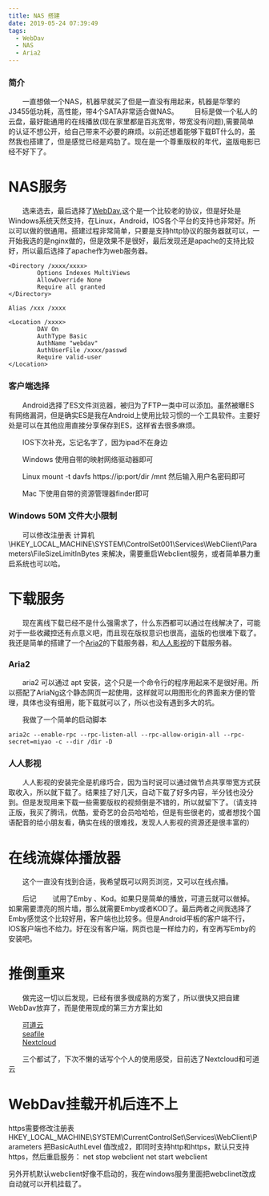 ```yaml
---
title: NAS 搭建
date: 2019-05-24 07:39:49
tags:
  - WebDav
  - NAS
  - Aria2
---
```


### 简介

&emsp;&emsp;一直想做一个NAS，机器早就买了但是一直没有用起来，机器是华擎的J3455低功耗，高性能，带4个SATA非常适合做NAS。
&emsp;&emsp;目标是做一个私人的云盘，最好能通用的在线播放(现在家里都是百兆宽带，带宽没有问题),需要简单的认证不想公开，给自己带来不必要的麻烦。以前还想着能够下载BT什么的，虽然我也搭建了，但是感觉已经是鸡肋了。现在是一个尊重版权的年代，盗版电影已经不好下了。

<!-- more -->

# NAS服务

&emsp;&emsp;选来选去，最后选择了[WebDav](https://baike.baidu.com/item/WebDAV/4610909),这个是一个比较老的协议，但是好处是Windows系统天然支持，在Linux，Android，IOS各个平台的支持也非常好。所以可以做的很通用。搭建过程非常简单，只要是支持http协议的服务器就可以，一开始我选的是nginx做的，但是效果不是很好，最后发现还是apache的支持比较好，所以最后选择了apache作为web服务器。

```
<Directory /xxxx/xxxx>
        Options Indexes MultiViews
        AllowOverride None
        Require all granted
</Directory>

Alias /xxx /xxxx

<Location /xxxx>
        DAV On
        AuthType Basic
        AuthName "webdav"
        AuthUserFile /xxxx/passwd
        Require valid-user
</Location>
```

### 客户端选择

&emsp;&emsp;Android选择了ES文件浏览器，被归为了FTP一类中可以添加。虽然被曝ES有网络漏洞，但是确实ES是我在Android上使用比较习惯的一个工具软件。主要好处是可以在其他应用直接分享保存到ES，这样省去很多麻烦。

&emsp;&emsp;IOS下次补充，忘记名字了，因为ipad不在身边

&emsp;&emsp;Windows 使用自带的映射网络驱动器即可

&emsp;&emsp;Linux mount -t davfs https://ip:port/dir /mnt  然后输入用户名密码即可

&emsp;&emsp;Mac 下使用自带的资源管理器finder即可


### Windows 50M 文件大小限制
&emsp;&emsp;可以修改注册表 计算机\HKEY_LOCAL_MACHINE\SYSTEM\ControlSet001\Services\WebClient\Parameters\FileSizeLimitInBytes 来解决，需要重启Webclient服务，或者简单暴力重启系统也可以哈。


# 下载服务

&emsp;&emsp;现在离线下载已经不是什么强需求了，什么东西都可以通过在线解决了，可能对于一些收藏控还有点意义吧，而且现在版权意识也很高，盗版的也很难下载了。我还是简单的搭建了一个[Aria2](https://aria2.github.io)的下载服务器，和[人人影视](http://www.zmz2019.com/)的下载服务器。

### Aria2

&emsp;&emsp;aria2 可以通过 apt 安装，这个只是一个命令行的程序用起来不是很好用。所以搭配了AriaNg这个静态网页一起使用，这样就可以用图形化的界面来方便的管理，具体也没有细用，能下载就可以了，所以也没有遇到多大的坑。

&emsp;&emsp;我做了一个简单的启动脚本
```
aria2c --enable-rpc --rpc-listen-all --rpc-allow-origin-all --rpc-secret=miyao -c --dir /dir -D
```

### 人人影视

&emsp;&emsp;人人影视的安装完全是机缘巧合，因为当时说可以通过做节点共享带宽方式获取收入，所以就下载了。结果挂了好几天，自动下载了好多内容，半分钱也没分到。但是发现用来下载一些需要版权的视频倒是不错的，所以就留下了。（请支持正版，我买了腾讯，优酷，爱奇艺的会员哈哈哈，但是有些很老的，或者想找个国语配音的给小朋友看，确实在线的很难找，发现人人影视的资源还是很丰富的）

# 在线流媒体播放器

&emsp;&emsp;这个一直没有找到合适，我希望既可以网页浏览，又可以在线点播。

&emsp;&emsp;后记
&emsp;&emsp;试用了Emby 、Kod。如果只是简单的播放，可道云就可以做掉。如果需要漂亮的照片墙，那么就需要Emby或者KOD了。最后两者之间我选择了Emby感觉这个比较好用，客户端也比较多。但是Android平板的客户端不行，IOS客户端也不给力。好在没有客户端，网页也是一样给力的，有空再写Emby的安装吧。

# 推倒重来

&emsp;&emsp;做完这一切以后发现，已经有很多很成熟的方案了，所以很快又把自建WebDav放弃了，而是使用现成的第三方方案比如

&emsp;&emsp;[可道云](https://kodcloud.com/)  
&emsp;&emsp;[seafile](https://www.seafile.com/home/)  
&emsp;&emsp;[Nextcloud](https://nextcloud.com/)  

&emsp;&emsp;三个都试了，下次不懒的话写个个人的使用感受，目前选了Nextcloud和可道云


# WebDav挂载开机后连不上
https需要修改注册表
HKEY_LOCAL_MACHINE\SYSTEM\CurrentControlSet\Services\WebClient\Parameters 
把BasicAuthLevel 值改成2，即同时支持http和https，默认只支持https，然后重启服务： 
net stop webclient 
net start webclient 

另外开机默认webclient好像不启动的，我在windows服务里面把webclinet改成自动就可以开机挂载了。
